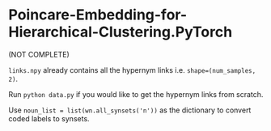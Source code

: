 # Poincare-Embedding-for-Hierarchical-Clustering.PyTorch

(NOT COMPLETE)

`links.npy` already contains all the hypernym links i.e. `shape=(num_samples, 2)`.

Run `python data.py` if you would like to get the hypernym links from scratch.

Use `noun_list = list(wn.all_synsets('n'))` as the dictionary to convert coded labels to synsets.
